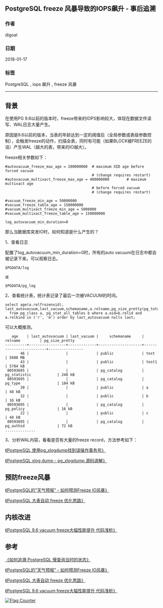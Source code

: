 ## PostgreSQL freeze 风暴导致的IOPS飙升 - 事后追溯     
                                 
### 作者                                 
digoal                                 
                                 
### 日期                                 
2018-01-17                                
                                 
### 标签                                 
PostgreSQL , iops 飙升 , freeze 风暴      
                                 
----                                 
                                 
## 背景      
在使用PG 9.6以前的版本时，freeze带来的IOPS影响较大，体现在数据文件读写、WAL日志大量产生。   
   
原因是9.6以前的版本，当表的年龄达到一定的阈值后（全局参数或表级参数控制），会触发freeze的动作，扫描全表，同时有可能（如果BLOCK被FREEZE的话）产生WAL（越大的表，带来的IO越大）。   
   
freeze相关参数如下：   
   
```   
#autovacuum_freeze_max_age = 200000000  # maximum XID age before forced vacuum   
                                        # (change requires restart)   
#autovacuum_multixact_freeze_max_age = 400000000        # maximum multixact age   
                                        # before forced vacuum   
                                        # (change requires restart)   
   
#vacuum_freeze_min_age = 50000000   
#vacuum_freeze_table_age = 150000000   
#vacuum_multixact_freeze_min_age = 5000000   
#vacuum_multixact_freeze_table_age = 150000000   
   
log_autovacuum_min_duration=0   
```   
   
那么当数据库突发IO时，如何知道是什么产生的？   
   
1、查看日志   
   
配置了log_autovacuum_min_duration=0时，所有的auto vacuum在日志中都会被记录下来。可以观察日志。   
   
```   
$PGDATA/log   
   
或   
   
$PGDATA/pg_log   
```   
   
2、查看统计表，统计表记录了最后一次被VACUUM的时间。   
   
```   
select age(a.relfrozenxid), last_autovacuum,last_vacuum,schemaname,a.relname,pg_size_pretty(pg_total_relation_size(relid))    
  from pg_class a, pg_stat_all_tables b where a.oid=b.relid and a.relkind in ('r', 'm') order by last_autovacuum nulls last;   
```   
   
可以大概推测。   
   
```   
   age    | last_autovacuum | last_vacuum |     schemaname     |         relname         | pg_size_pretty    
----------+-----------------+-------------+--------------------+-------------------------+----------------   
       46 |                 |             | public             | test                    | 5608 MB   
       43 |                 |             | public             | test1                   | 5784 kB   
 80593695 |                 |             | pg_catalog         | pg_statistic            | 248 kB   
 80593695 |                 |             | pg_catalog         | pg_type                 | 184 kB   
       39 |                 |             | public             | a                       | 48 kB   
       32 |                 |             | public             | b                       | 16 kB   
 80593695 |                 |             | pg_catalog         | pg_policy               | 16 kB   
       22 |                 |             | public             | c                       | 48 kB   
 80593695 |                 |             | pg_catalog         | pg_authid               | 72 kB   
..............   
```   
   
3、分析WAL内容，看看是否有大量的freeze record，方法参考如下：   
   
[《PostgreSQL 使用pg_xlogdump找到误操作事务号》](../201512/20151210_01.md)     
   
[《PostgreSQL xlog dump - pg_xlogdump 源码讲解》](../201302/20130223_01.md)     
   
## 预防freeze风暴   
[《PostgreSQL的"天气预报" - 如何预测Freeze IO风暴》](../201606/20160612_01.md)     
   
[《PostgreSQL 大表自动 freeze 优化思路》](../201605/20160520_01.md)     
   
## 内核改进   
[《PostgreSQL 9.6 vacuum freeze大幅性能提升 代码浅析》](../201610/20161002_03.md)     
   
## 参考   
   
[《如何追溯 PostgreSQL 慢查询当时的状态》](../201604/20160421_01.md)     
   
[《PostgreSQL的"天气预报" - 如何预测Freeze IO风暴》](../201606/20160612_01.md)     
   
[《PostgreSQL 大表自动 freeze 优化思路》](../201605/20160520_01.md)     
   
[《PostgreSQL 9.6 vacuum freeze大幅性能提升 代码浅析》](../201610/20161002_03.md)     
  
<a rel="nofollow" href="http://info.flagcounter.com/h9V1"  ><img src="http://s03.flagcounter.com/count/h9V1/bg_FFFFFF/txt_000000/border_CCCCCC/columns_2/maxflags_12/viewers_0/labels_0/pageviews_0/flags_0/"  alt="Flag Counter"  border="0"  ></a>  
  
